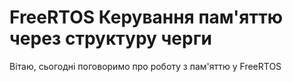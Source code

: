# FreeRTOS Керування пам'яттю через структуру черги

Вітаю, сьогодні поговоримо про роботу з пам'яттю у FreeRTOS